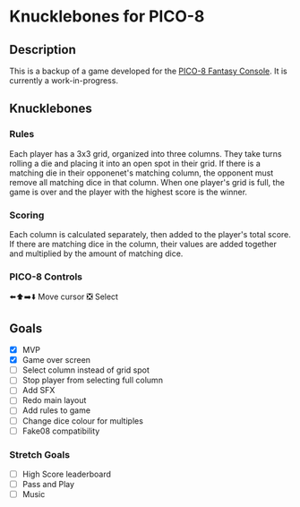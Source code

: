 # Knucklebones for PICO-8
## Description
This is a backup of a game developed for the [PICO-8 Fantasy Console](https://www.lexaloffle.com/pico-8.php). It is currently a work-in-progress.
## Knucklebones
### Rules
Each player has a 3x3 grid, organized into three columns. They take turns rolling a die and placing it into an open spot in their grid. If there is a matching die in their opponenet's matching column, the opponent must remove all matching dice in that column. When one player's grid is full, the game is over and the player with the highest score is the winner.
### Scoring
Each column is calculated separately, then added to the player's total score. If there are matching dice in the column, their values are added together and multiplied by the amount of matching dice.
### PICO-8 Controls
⬅️⬆️➡️⬇️ Move cursor
❎ Select
## Goals
- [x] MVP
- [x] Game over screen
- [ ] Select column instead of grid spot
- [ ] Stop player from selecting full column
- [ ] Add SFX
- [ ] Redo main layout
- [ ] Add rules to game
- [ ] Change dice colour for multiples
- [ ] Fake08 compatibility
### Stretch Goals
- [ ] High Score leaderboard
- [ ] Pass and Play
- [ ] Music